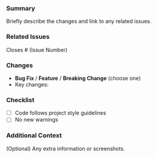 ### Summary

Briefly describe the changes and link to any related issues.

### Related Issues

Closes # (Issue Number)

### Changes

- **Bug Fix** / **Feature** / **Breaking Change** (choose one)
- Key changes: 

### Checklist

- [ ] Code follows project style guidelines
- [ ] No new warnings

### Additional Context

(Optional) Any extra information or screenshots.

